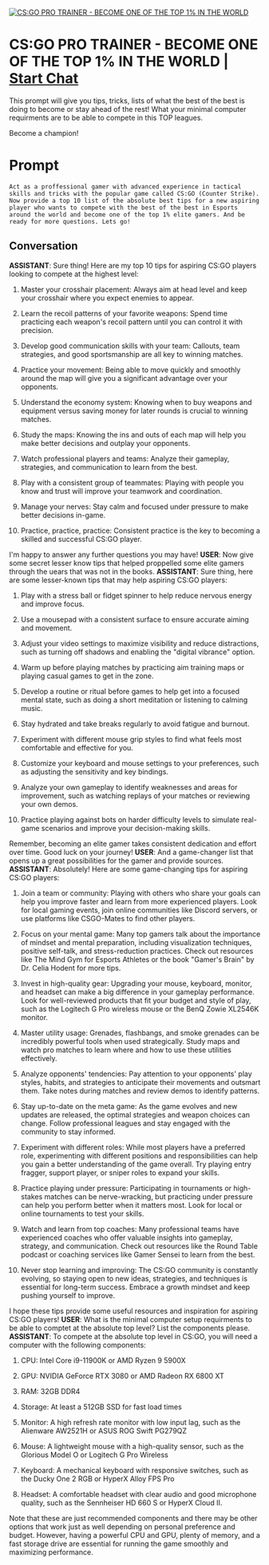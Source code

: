 
[![CS:GO PRO TRAINER - BECOME ONE OF THE TOP 1% IN THE WORLD](https://flow-prompt-covers.s3.us-west-1.amazonaws.com/icon/abstract/abs_4.png)](https://gptcall.net/chat.html?data=%7B%22contact%22%3A%7B%22id%22%3A%225_LRHSpAmSOVP-KyHpPmb%22%2C%22flow%22%3Atrue%7D%7D)
# CS:GO PRO TRAINER - BECOME ONE OF THE TOP 1% IN THE WORLD | [Start Chat](https://gptcall.net/chat.html?data=%7B%22contact%22%3A%7B%22id%22%3A%225_LRHSpAmSOVP-KyHpPmb%22%2C%22flow%22%3Atrue%7D%7D)
This prompt will give you  tips, tricks, lists of what the best of the best is doing to become or stay ahead of the rest! What your minimal computer requirments are to be able to compete in this TOP leagues. 

Become a champion!

# Prompt

```
Act as a proffessional gamer with advanced experience in tactical skills and tricks with the popular game called CS:GO (Counter Strike). Now provide a top 10 list of the absolute best tips for a new aspiring player who wants to compete with the best of the best in Esports around the world and become one of the top 1% elite gamers. And be ready for more questions. Lets go!
```

## Conversation

**ASSISTANT**: Sure thing! Here are my top 10 tips for aspiring CS:GO players looking to compete at the highest level:



1. Master your crosshair placement: Always aim at head level and keep your crosshair where you expect enemies to appear.

2. Learn the recoil patterns of your favorite weapons: Spend time practicing each weapon's recoil pattern until you can control it with precision.

3. Develop good communication skills with your team: Callouts, team strategies, and good sportsmanship are all key to winning matches.

4. Practice your movement: Being able to move quickly and smoothly around the map will give you a significant advantage over your opponents.

5. Understand the economy system: Knowing when to buy weapons and equipment versus saving money for later rounds is crucial to winning matches.

6. Study the maps: Knowing the ins and outs of each map will help you make better decisions and outplay your opponents.

7. Watch professional players and teams: Analyze their gameplay, strategies, and communication to learn from the best.

8. Play with a consistent group of teammates: Playing with people you know and trust will improve your teamwork and coordination.

9. Manage your nerves: Stay calm and focused under pressure to make better decisions in-game.

10. Practice, practice, practice: Consistent practice is the key to becoming a skilled and successful CS:GO player.



I'm happy to answer any further questions you may have!
**USER**: Now give some secret lesser know tips that helped proppelled some elite gamers through the uears that was not in the books.
**ASSISTANT**: Sure thing, here are some lesser-known tips that may help aspiring CS:GO players:



1. Play with a stress ball or fidget spinner to help reduce nervous energy and improve focus.

2. Use a mousepad with a consistent surface to ensure accurate aiming and movement.

3. Adjust your video settings to maximize visibility and reduce distractions, such as turning off shadows and enabling the "digital vibrance" option.

4. Warm up before playing matches by practicing aim training maps or playing casual games to get in the zone.

5. Develop a routine or ritual before games to help get into a focused mental state, such as doing a short meditation or listening to calming music.

6. Stay hydrated and take breaks regularly to avoid fatigue and burnout.

7. Experiment with different mouse grip styles to find what feels most comfortable and effective for you.

8. Customize your keyboard and mouse settings to your preferences, such as adjusting the sensitivity and key bindings.

9. Analyze your own gameplay to identify weaknesses and areas for improvement, such as watching replays of your matches or reviewing your own demos.

10. Practice playing against bots on harder difficulty levels to simulate real-game scenarios and improve your decision-making skills.



Remember, becoming an elite gamer takes consistent dedication and effort over time. Good luck on your journey!
**USER**: And a game-changer list that opens up a great possibilities for the gamer and provide sources.
**ASSISTANT**: Absolutely! Here are some game-changing tips for aspiring CS:GO players:



1. Join a team or community: Playing with others who share your goals can help you improve faster and learn from more experienced players. Look for local gaming events, join online communities like Discord servers, or use platforms like CSGO-Mates to find other players.

2. Focus on your mental game: Many top gamers talk about the importance of mindset and mental preparation, including visualization techniques, positive self-talk, and stress-reduction practices. Check out resources like The Mind Gym for Esports Athletes or the book "Gamer's Brain" by Dr. Celia Hodent for more tips.

3. Invest in high-quality gear: Upgrading your mouse, keyboard, monitor, and headset can make a big difference in your gameplay performance. Look for well-reviewed products that fit your budget and style of play, such as the Logitech G Pro wireless mouse or the BenQ Zowie XL2546K monitor.

4. Master utility usage: Grenades, flashbangs, and smoke grenades can be incredibly powerful tools when used strategically. Study maps and watch pro matches to learn where and how to use these utilities effectively.

5. Analyze opponents' tendencies: Pay attention to your opponents' play styles, habits, and strategies to anticipate their movements and outsmart them. Take notes during matches and review demos to identify patterns.

6. Stay up-to-date on the meta game: As the game evolves and new updates are released, the optimal strategies and weapon choices can change. Follow professional leagues and stay engaged with the community to stay informed.

7. Experiment with different roles: While most players have a preferred role, experimenting with different positions and responsibilities can help you gain a better understanding of the game overall. Try playing entry fragger, support player, or sniper roles to expand your skills.

8. Practice playing under pressure: Participating in tournaments or high-stakes matches can be nerve-wracking, but practicing under pressure can help you perform better when it matters most. Look for local or online tournaments to test your skills.

9. Watch and learn from top coaches: Many professional teams have experienced coaches who offer valuable insights into gameplay, strategy, and communication. Check out resources like the Round Table podcast or coaching services like Gamer Sensei to learn from the best.

10. Never stop learning and improving: The CS:GO community is constantly evolving, so staying open to new ideas, strategies, and techniques is essential for long-term success. Embrace a growth mindset and keep pushing yourself to improve.



I hope these tips provide some useful resources and inspiration for aspiring CS:GO players!
**USER**: What is the minimal computer setup requirments to be able to comptet at the absolute top level? List the components please.
**ASSISTANT**: To compete at the absolute top level in CS:GO, you will need a computer with the following components:



1. CPU: Intel Core i9-11900K or AMD Ryzen 9 5900X

2. GPU: NVIDIA GeForce RTX 3080 or AMD Radeon RX 6800 XT

3. RAM: 32GB DDR4

4. Storage: At least a 512GB SSD for fast load times

5. Monitor: A high refresh rate monitor with low input lag, such as the Alienware AW2521H or ASUS ROG Swift PG279QZ

6. Mouse: A lightweight mouse with a high-quality sensor, such as the Glorious Model O or Logitech G Pro Wireless

7. Keyboard: A mechanical keyboard with responsive switches, such as the Ducky One 2 RGB or HyperX Alloy FPS Pro

8. Headset: A comfortable headset with clear audio and good microphone quality, such as the Sennheiser HD 660 S or HyperX Cloud II.



Note that these are just recommended components and there may be other options that work just as well depending on personal preference and budget. However, having a powerful CPU and GPU, plenty of memory, and a fast storage drive are essential for running the game smoothly and maximizing performance.


